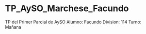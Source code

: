 # TP_AySO_Marchese_Facundo
TP del Primer Parcial de AySO
Alumno: Facundo
Division: 114
Turno: Mañana
